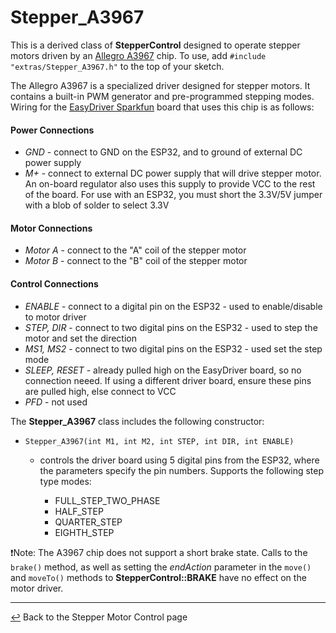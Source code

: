 # Stepper_A3967

This is a derived class of **StepperControl** designed to operate stepper motors driven by an [Allegro A3967](https://www.sparkfun.com/products/12779) chip.  To use, add `#include "extras/Stepper_A3967.h"` to the top of your sketch.

The Allegro A3967 is a specialized driver designed for stepper motors. It contains a built-in PWM generator and pre-programmed stepping modes.  Wiring for the [EasyDriver Sparkfun](https://learn.sparkfun.com/tutorials/easy-driver-hook-up-guide?_ga=2.152816825.1841726212.1688220137-156607829.1686369274) board that uses this chip is as follows:

#### **Power Connections**
  * *GND* - connect to GND on the ESP32, and to ground of external DC power supply
  * *M+* - connect to external DC power supply that will drive stepper motor.  An on-board regulator also uses this supply to provide VCC to the rest of the board. For use with an ESP32, you must short the 3.3V/5V jumper with a blob of solder to select 3.3V
#### **Motor Connections**
  *  *Motor A* - connect to the "A" coil of the stepper motor
  *  *Motor B* - connect to the "B" coil of the stepper motor
#### **Control Connections**
  * *ENABLE* - connect to a digital pin on the ESP32 - used to enable/disable to motor driver
  * *STEP, DIR* - connect to two digital pins on the ESP32 - used to step the motor and set the direction
  * *MS1, MS2* - connect to two digital pins on the ESP32 - used set the step mode
  * *SLEEP, RESET* - already pulled high on the EasyDriver board, so no connection neeed.  If using a different driver board, ensure these pins are pulled high, else connect to VCC
  * *PFD* - not used
 
The **Stepper_A3967** class includes the following constructor:
  * `Stepper_A3967(int M1, int M2, int STEP, int DIR, int ENABLE)`
    * controls the driver board using 5 digital pins from the ESP32, where the parameters specify the pin numbers.  Supports the following step type modes:
          
      * FULL_STEP_TWO_PHASE
      * HALF_STEP
      * QUARTER_STEP
      * EIGHTH_STEP

❗Note: The A3967 chip does not support a short brake state.  Calls to the `brake()` method, as well as setting the *endAction* parameter in the `move()` and `moveTo()` methods to **StepperControl::BRAKE** have no effect on the motor driver.

---

[↩️](../Stepper.md) Back to the Stepper Motor Control page
